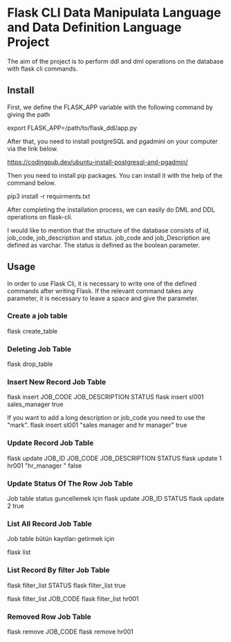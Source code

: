 # Flask CLI Data Manipulata Language and Data Definition Language Project

The aim of the project is to perform ddl and dml operations on the database with flask cli commands. 


## Install
First, we define the FLASK_APP variable with the following command by giving the path

export FLASK_APP=/path/to/flask_ddl/app.py 

After that, you need to install postgreSQL and pgadmini on your computer via the link below. 

https://codingpub.dev/ubuntu-install-postgresql-and-pgadmin/

Then you need to install pip packages. You can install it with the help of the command below. 

pip3 install -r requirments.txt

After completing the installation process, we can easily do DML and DDL operations on flask-cli. 

I would like to mention that the structure of the database consists of id, job_code, job_description and status. job_code and job_Description are defined as varchar. The status is defined as the boolean parameter. 

## Usage

In order to use Flask Cli, it is necessary to write one of the defined commands after writing Flask. If the relevant command takes any parameter, it is necessary to leave a space and give the parameter. 

### Create a job table 

flask create_table

### Deleting Job Table

flask drop_table

### Insert New Record Job Table 
flask insert JOB_CODE JOB_DESCRIPTION STATUS
flask insert sl001 sales_manager true

If you want to add a long description or job_code you need to use the "mark". 
flask insert sl001 "sales manager and hr manager" true


### Update  Record Job Table 
flask update JOB_ID JOB_CODE JOB_DESCRIPTION STATUS
flask update 1 hr001 "hr_manager " false

### Update Status Of The Row  Job Table
Job table status guncellemek için
flask update JOB_ID STATUS
flask update 2  true


### List All Record Job Table 
Job table bütün kayıtları getirmek için

flask list

### List  Record By filter Job Table 
flask filter_list STATUS
flask filter_list true

flask filter_list JOB_CODE
flask filter_list hr001


### Removed Row Job Table 
flask remove JOB_CODE
flask remove hr001
